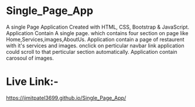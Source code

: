# Single_Page_App

A single Page Application Created with HTML, CSS, Bootstrap & JavaScript.
Application Contain A single page. which contains four section on page like Home,Services,images,AboutUs.
Application contain a page of restaurent with it's services and images.
onclick on perticular navbar link application could scroll to that perticular section automatically.
Application contain carosoul of images.

Live Link:-
=================
https://jimitpatel3699.github.io/Single_Page_App/
